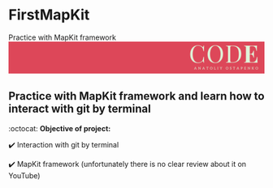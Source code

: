 # FirstMapKit
Practice with MapKit framework
![Image](https://github.com/AnatoliyOstapenko/ToDoList/blob/main/ToDoList/Assets.xcassets/CODE256.imageset/CODE256.png)


## Practice with MapKit framework and learn how to interact with git by terminal


:octocat:  **Objective of project:**

:heavy_check_mark: Interaction with git by terminal

:heavy_check_mark:  MapKit framework (unfortunately there is no clear review about it on YouTube)
